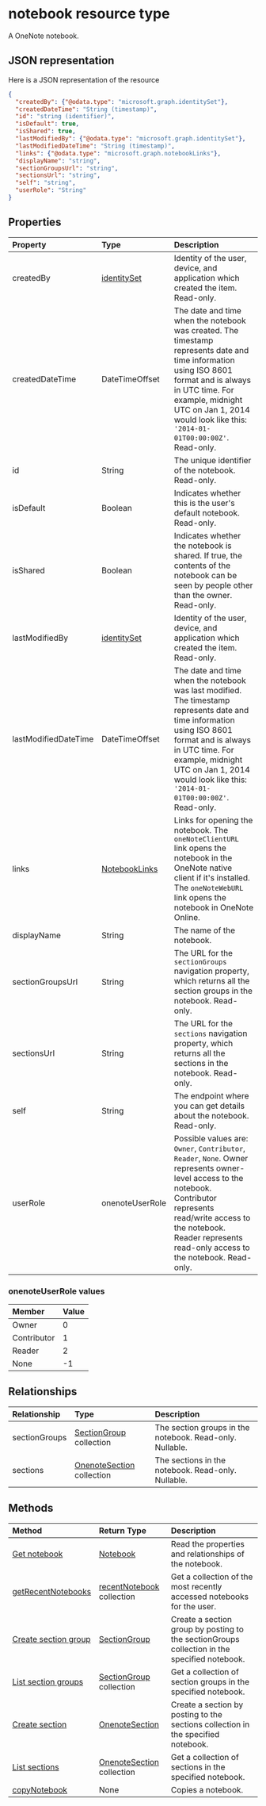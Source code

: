 # notebook resource type

A OneNote notebook.

## JSON representation

Here is a JSON representation of the resource

<!-- {
  "blockType": "resource",
  "baseType": "microsoft.graph.onenoteEntityHierarchyModel",
  "optionalProperties": [
    "sectionGroups",
    "sections"
  ],
  "@odata.type": "microsoft.graph.notebook"
}-->

```json
{
  "createdBy": {"@odata.type": "microsoft.graph.identitySet"},
  "createdDateTime": "String (timestamp)",
  "id": "string (identifier)",
  "isDefault": true,
  "isShared": true,
  "lastModifiedBy": {"@odata.type": "microsoft.graph.identitySet"},
  "lastModifiedDateTime": "String (timestamp)",
  "links": {"@odata.type": "microsoft.graph.notebookLinks"},
  "displayName": "string",
  "sectionGroupsUrl": "string",
  "sectionsUrl": "string",
  "self": "string",
  "userRole": "String"
}

```
## Properties
| Property	   | Type	|Description|
|:---------------|:--------|:----------|
|createdBy|[identitySet](identityset.md)|Identity of the user, device, and application which created the item. Read-only.|
|createdDateTime|DateTimeOffset|The date and time when the notebook was created. The timestamp represents date and time information using ISO 8601 format and is always in UTC time. For example, midnight UTC on Jan 1, 2014 would look like this: `'2014-01-01T00:00:00Z'`. Read-only.|
|id|String|The unique identifier of the notebook. Read-only.|
|isDefault|Boolean|Indicates whether this is the user's default notebook. Read-only.|
|isShared|Boolean|Indicates whether the notebook is shared. If true, the contents of the notebook can be seen by people other than the owner. Read-only.|
|lastModifiedBy|[identitySet](identityset.md)|Identity of the user, device, and application which created the item. Read-only.|
|lastModifiedDateTime|DateTimeOffset|The date and time when the notebook was last modified. The timestamp represents date and time information using ISO 8601 format and is always in UTC time. For example, midnight UTC on Jan 1, 2014 would look like this: `'2014-01-01T00:00:00Z'`. Read-only.|
|links|[NotebookLinks](notebooklinks.md)|Links for opening the notebook. The `oneNoteClientURL` link opens the notebook in the OneNote native client if it's installed. The `oneNoteWebURL` link opens the notebook in OneNote Online.|
|displayName|String|The name of the notebook.|
|sectionGroupsUrl|String|The URL for the `sectionGroups` navigation property, which returns all the section groups in the notebook. Read-only.|
|sectionsUrl|String|The URL for the `sections` navigation property, which returns all the sections in the notebook. Read-only.|
|self|String|The endpoint where you can get details about the notebook. Read-only.|
|userRole|onenoteUserRole|Possible values are: `Owner`, `Contributor`, `Reader`, `None`. Owner represents owner-level access to the notebook. Contributor represents read/write access to the notebook. Reader represents read-only access to the notebook. Read-only.|

### onenoteUserRole values

| Member      | Value
|:------------|:------------
| Owner       | 0
| Contributor | 1
| Reader      | 2
| None        | -1


## Relationships
| Relationship | Type	|Description|
|:---------------|:--------|:----------|
|sectionGroups|[SectionGroup](sectiongroup.md) collection|The section groups in the notebook. Read-only. Nullable.|
|sections|[OnenoteSection](section.md) collection|The sections in the notebook. Read-only. Nullable.|

## Methods

| Method		   | Return Type	|Description|
|:---------------|:--------|:----------|
|[Get notebook](../api/notebook_get.md) | [Notebook](notebook.md) |Read the properties and relationships of the notebook.|
|[getRecentNotebooks](../api/notebook_getrecentnotebooks.md) | [recentNotebook](recentnotebook.md) collection | Get a collection of the most recently accessed notebooks for the user. |
|[Create section group](../api/notebook_post_sectiongroups.md) |[SectionGroup](sectiongroup.md)| Create a section group by posting to the sectionGroups collection in the specified notebook.|
|[List section groups](../api/notebook_list_sectiongroups.md) |[SectionGroup](sectiongroup.md) collection| Get a collection of section groups in the specified notebook.|
|[Create section](../api/notebook_post_sections.md) |[OnenoteSection](section.md)| Create a section by posting to the sections collection in the specified notebook.|
|[List sections](../api/notebook_list_sections.md) |[OnenoteSection](section.md) collection| Get a collection of sections in the specified notebook.|
|[copyNotebook](../api/notebook_copynotebook.md)| None | Copies a notebook.|

<!-- uuid: 8fcb5dbc-d5aa-4681-8e31-b001d5168d79
2015-10-25 14:57:30 UTC -->
<!-- {
  "type": "#page.annotation",
  "description": "notebook resource",
  "keywords": "",
  "section": "documentation",
  "tocPath": ""
}-->
